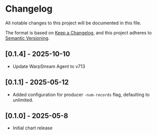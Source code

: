 # Changelog

All notable changes to this project will be documented in this file.

The format is based on [Keep a Changelog](https://keepachangelog.com/en/1.1.0/),
and this project adheres to [Semantic Versioning](https://semver.org/spec/v2.0.0.html).

## [0.1.4] - 2025-10-10
- Update WarpStream Agent to v713

## [0.1.1] - 2025-05-12
- Added configuration for producer `-num-records` flag, defaulting to unlimited.

## [0.1.0] - 2025-05-8
- Initial chart release
